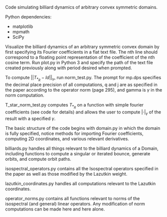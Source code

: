 Code simulating billiard dynamics of arbitrary convex symmetric domains.

Python dependencies:
 - matplotlib
 - mpmath
 - SciPy

Visualize the billiard dynamics of an arbitrary symmetric convex
domain by first specifying its Fourier coefficients in a flat text
file. The nth line should correspond to a floating point
representation of the coefficient of the nth cosine term. Run plot.py
in Python 3 and specify the path of the text file created previously
along with period desired when prompted.

To compute $`||T_{*_R} - Id||_\gamma`$, run norm_test.py. The prompt
for mp.dps specifies the decimal place precision of all computations,
q and j are as specified in the paper according to the operator norm
(page 295), and gamma is $`\gamma`$ in the norm computation.

T_star_norm_test.py computes $`T_{*_R}`$ on a function with simple
fourier coefficients (see code for details) and allows the user to
compute $`|\cdot|_\gamma`$ of the result with a specified $`\gamma`$.

The basic structure of the code begins with domain.py in which the
domain is fully specified, notice methods for importing Fourier
coefficients, computing 2D coordinates, and various relevant
derivatives.

billiards.py handles all things relevant to the billiard dynamics of a
Domain, including functions to compute a singular or iterated bounce,
generate orbits, and compute orbit paths.

isospectral_operators.py contains all the Isospectral operators
specified in the paper as well as those modified by the Lazutkin
weight.

lazutkin_coordinates.py handles all computations relevant to the
Lazutkin coordinates.

operator_norms.py contains all functions relevant to norms of the
isospectral (and general) linear operators. Any modification of norm
computations can be made here and here alone.
